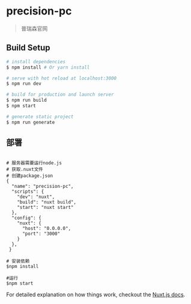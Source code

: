 # precision-pc

> 普瑞森官网

## Build Setup

``` bash
# install dependencies
$ npm install # Or yarn install

# serve with hot reload at localhost:3000
$ npm run dev

# build for production and launch server
$ npm run build
$ npm start

# generate static project
$ npm run generate
```

## 部署
```

# 服务器需要运行node.js
# 获取.nuxt文件
# 创建package.json
{
  "name": "precision-pc",
  "scripts": {
    "dev": "nuxt",
    "build": "nuxt build",
    "start": "nuxt start"
  },
  "config": {
    "nuxt": {
      "host": "0.0.0.0",
      "port": "3000"
    }
  },
 }

# 安装依赖
$npm install

#运行
$npm start
```


For detailed explanation on how things work, checkout the [Nuxt.js docs](https://github.com/nuxt/nuxt.js).
